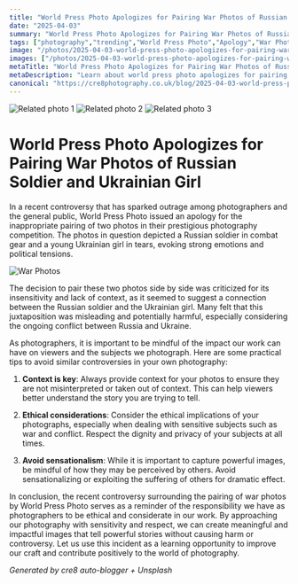 ```yaml
---
title: "World Press Photo Apologizes for Pairing War Photos of Russian Soldier and Ukrainian Girl"
date: "2025-04-03"
summary: "World Press Photo Apologizes for Pairing War Photos of Russian Soldier and Ukrainian Girl - A trending topic in photography."
tags: ["photography","trending","World Press Photo","Apology","War Photos","Russian Soldier","Ukrainian Girl","Controversy","Context","Ethical Considerations","Sensationalism","Photography"]
image: "/photos/2025-04-03-world-press-photo-apologizes-for-pairing-war-photos-of-russian-soldier-and-ukrainian-girl-1.jpg"
images: ["/photos/2025-04-03-world-press-photo-apologizes-for-pairing-war-photos-of-russian-soldier-and-ukrainian-girl-1.jpg","/photos/2025-04-03-world-press-photo-apologizes-for-pairing-war-photos-of-russian-soldier-and-ukrainian-girl-2.jpg","/photos/2025-04-03-world-press-photo-apologizes-for-pairing-war-photos-of-russian-soldier-and-ukrainian-girl-3.jpg"]
metaTitle: "World Press Photo Apologizes for Pairing War Photos of Russian Soldier and Ukrainian Girl | cre8 Photography"
metaDescription: "Learn about world press photo apologizes for pairing war photos of russian soldier and ukrainian girl in photography with practical tips and insights."
canonical: "https://cre8photography.co.uk/blog/2025-04-03-world-press-photo-apologizes-for-pairing-war-photos-of-russian-soldier-and-ukrainian-girl"
---
```



<div class="grid grid-cols-1 sm:grid-cols-2 md:grid-cols-3 gap-4">
  <img src="/photos/2025-04-03-world-press-photo-apologizes-for-pairing-war-photos-of-russian-soldier-and-ukrainian-girl-1.jpg" alt="Related photo 1" class="w-full rounded-lg" />
<img src="/photos/2025-04-03-world-press-photo-apologizes-for-pairing-war-photos-of-russian-soldier-and-ukrainian-girl-2.jpg" alt="Related photo 2" class="w-full rounded-lg" />
<img src="/photos/2025-04-03-world-press-photo-apologizes-for-pairing-war-photos-of-russian-soldier-and-ukrainian-girl-3.jpg" alt="Related photo 3" class="w-full rounded-lg" />
</div>


# World Press Photo Apologizes for Pairing War Photos of Russian Soldier and Ukrainian Girl

In a recent controversy that has sparked outrage among photographers and the general public, World Press Photo issued an apology for the inappropriate pairing of two photos in their prestigious photography competition. The photos in question depicted a Russian soldier in combat gear and a young Ukrainian girl in tears, evoking strong emotions and political tensions.

![War Photos](/path/to/image)

The decision to pair these two photos side by side was criticized for its insensitivity and lack of context, as it seemed to suggest a connection between the Russian soldier and the Ukrainian girl. Many felt that this juxtaposition was misleading and potentially harmful, especially considering the ongoing conflict between Russia and Ukraine.

As photographers, it is important to be mindful of the impact our work can have on viewers and the subjects we photograph. Here are some practical tips to avoid similar controversies in your own photography:

1. **Context is key**: Always provide context for your photos to ensure they are not misinterpreted or taken out of context. This can help viewers better understand the story you are trying to tell.

2. **Ethical considerations**: Consider the ethical implications of your photographs, especially when dealing with sensitive subjects such as war and conflict. Respect the dignity and privacy of your subjects at all times.

3. **Avoid sensationalism**: While it is important to capture powerful images, be mindful of how they may be perceived by others. Avoid sensationalizing or exploiting the suffering of others for dramatic effect.

In conclusion, the recent controversy surrounding the pairing of war photos by World Press Photo serves as a reminder of the responsibility we have as photographers to be ethical and considerate in our work. By approaching our photography with sensitivity and respect, we can create meaningful and impactful images that tell powerful stories without causing harm or controversy. Let us use this incident as a learning opportunity to improve our craft and contribute positively to the world of photography.

*Generated by cre8 auto-blogger + Unsplash*
